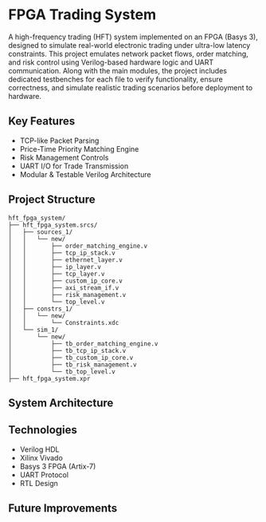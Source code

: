# FPGA Trading System

A high-frequency trading (HFT) system implemented on an FPGA (Basys 3), designed to simulate real-world electronic trading under ultra-low latency constraints. This project emulates network packet flows, order matching, and risk control using Verilog-based hardware logic and UART communication. Along with the main modules, the project includes dedicated testbenches for each file to verify functionality, ensure correctness, and simulate realistic trading scenarios before deployment to hardware.


## Key Features

- TCP-like Packet Parsing
- Price-Time Priority Matching Engine
- Risk Management Controls
- UART I/O for Trade Transmission
- Modular & Testable Verilog Architecture

## Project Structure

```text
hft_fpga_system/
├── hft_fpga_system.srcs/
│   ├── sources_1/
│   │   └── new/
│   │       ├── order_matching_engine.v
│   │       ├── tcp_ip_stack.v
│   │       ├── ethernet_layer.v
│   │       ├── ip_layer.v
│   │       ├── tcp_layer.v
│   │       ├── custom_ip_core.v
│   │       ├── axi_stream_if.v
│   │       ├── risk_management.v
│   │       └── top_level.v
│   ├── constrs_1/
│   │   └── new/
│   │       └── Constraints.xdc
│   └── sim_1/
│       └── new/
│           ├── tb_order_matching_engine.v
│           ├── tb_tcp_ip_stack.v
│           ├── tb_custom_ip_core.v
│           ├── tb_risk_management.v
│           └── tb_top_level.v
├── hft_fpga_system.xpr
```
## System Architecture

## Technologies

- Verilog HDL
- Xilinx Vivado
- Basys 3 FPGA (Artix-7)
- UART Protocol
- RTL Design

## Future Improvements



